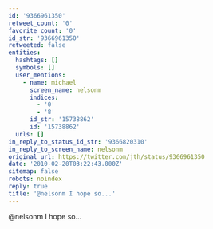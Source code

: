 ```yaml
---
id: '9366961350'
retweet_count: '0'
favorite_count: '0'
id_str: '9366961350'
retweeted: false
entities:
  hashtags: []
  symbols: []
  user_mentions:
    - name: michael
      screen_name: nelsonm
      indices:
        - '0'
        - '8'
      id_str: '15738862'
      id: '15738862'
  urls: []
in_reply_to_status_id_str: '9366820310'
in_reply_to_screen_name: nelsonm
original_url: https://twitter.com/jth/status/9366961350
date: '2010-02-20T03:22:43.000Z'
sitemap: false
robots: noindex
reply: true
title: '@nelsonm I hope so...'
---
```


@nelsonm I hope so...